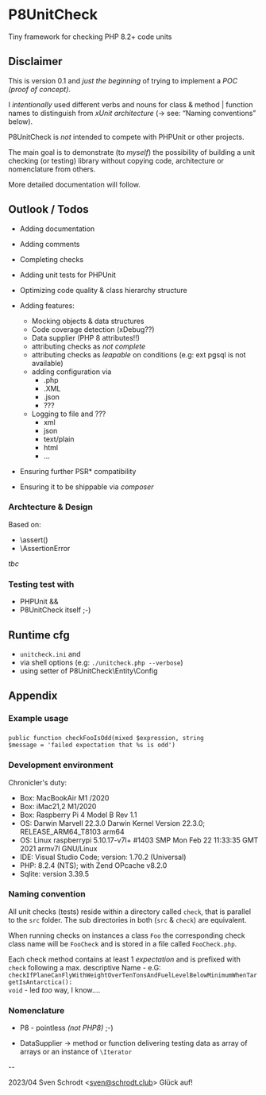 # P8UnitCheck

  Tiny framework for checking PHP 8.2+ code units

## Disclaimer
  
  This is version 0.1 and _just the beginning_ of trying to implement a _POC (proof of concept)_.

  I _intentionally_ used different verbs and nouns for class & method | function names to distinguish from
  _xUnit architecture_ (-> see: “Naming conventions” below).
  
  P8UnitCheck is  *not* intended to compete with PHPUnit or other projects. 

  The main goal is to demonstrate (to _myself_) the possibility of building a unit checking (or testing) library 
  without copying code, architecture or nomenclature from others.  
  
  More detailed documentation will follow.



## Outlook / Todos
 
  - Adding documentation 
  - Adding comments 
  - Completing checks
  - Adding unit tests for PHPUnit 
  - Optimizing code quality & class hierarchy structure
  - Adding features:
    - Mocking objects & data structures
    - Code coverage detection (xDebug??)
    - Data supplier (PHP 8 attributes!!)
    - attributing checks as *not complete*
    - attributing checks as *leapable* on conditions (e.g: ext pgsql is not available)
    - adding configuration via
      - .php
      - .XML
      - .json  
      - ???
    - Logging to file and ???
      - xml
      - json
      - text/plain
      - html
      - ...


  - Ensuring further PSR* compatibility
  - Ensuring it to be shippable via _composer_


 


### Archtecture & Design

Based on: 
 - \assert()
 - \AssertionError 

 *tbc*

 ### Testing test  with 
 - PHPUnit &&
 - P8UnitCheck itself ;-)


 ## Runtime cfg

  - <code>unitcheck.ini</code> and 
  - via shell options  (e.g: <code>./unitcheck.php --verbose</code>)
  - using setter of P8UnitCheck\Entity\Config

 ## Appendix 

### Example usage


### 

<code>public function checkFooIsOdd(mixed $expression, string $message = 'failed expectation that %s is odd')
</code>

### Development environment 

 Chronicler's duty: 

 - Box: MacBookAir M1 /2020 
 - Box: iMac21,2 M1/2020
 - Box: Raspberry Pi 4 Model B Rev 1.1 
 - OS: Darwin Marvell 22.3.0 Darwin Kernel Version 22.3.0; RELEASE_ARM64_T8103 arm64
 - OS: Linux raspberrypi 5.10.17-v7l+ #1403 SMP Mon Feb 22 11:33:35 GMT 2021 armv7l GNU/Linux
 - IDE: Visual Studio Code; version: 1.70.2 (Universal)
 - PHP: 8.2.4 (NTS); with Zend OPcache v8.2.0
 - Sqlite: version 3.39.5


### Naming convention
All unit checks (tests) reside within a directory called <code>check</code>, that is parallel to the <code>src</code> folder. 
The sub directories in both (<code>src</code> & <code>check</code>) are equivalent.

When running checks on instances a class <code>Foo</code> the corresponding check class name will be   <code>FooCheck</code> and is stored in a file called  <code>FooCheck.php</code>. 

Each check method contains at least 1 _expectation_ and is prefixed with <code>check</code> following a max. descriptive Name - e.G: <code>checkIfPlaneCanFlyWithWeightOverTenTonsAndFuelLevelBelowMinimumWhenTargetIsAntarctica(): void</code>  - led _too_ way, I know....

### Nomenclature

  - P8 - pointless _(not PHP8)_ ;-)

  - DataSupplier -> method or function delivering testing data as array of arrays or an instance of <code>\Iterator</code>

-- 

 2023/04 Sven Schrodt &lt;sven@schrodt.club&gt;
 Glück auf!